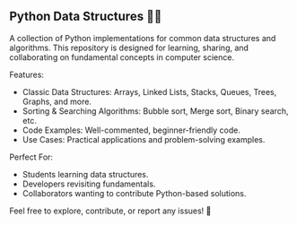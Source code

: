 ## Python Data Structures 📂🐍
A collection of Python implementations for common data structures and algorithms. This repository is designed for learning, sharing, and collaborating on fundamental concepts in computer science.

Features:
- Classic Data Structures: Arrays, Linked Lists, Stacks, Queues, Trees, Graphs, and more.
- Sorting & Searching Algorithms: Bubble sort, Merge sort, Binary search, etc.
- Code Examples: Well-commented, beginner-friendly code.
- Use Cases: Practical applications and problem-solving examples.
  
Perfect For:
- Students learning data structures.
- Developers revisiting fundamentals.
- Collaborators wanting to contribute Python-based solutions.

Feel free to explore, contribute, or report any issues! 🚀
